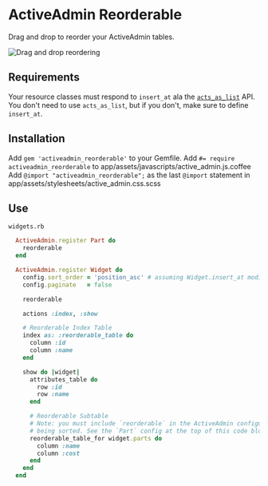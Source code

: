# ActiveAdmin Reorderable

Drag and drop to reorder your ActiveAdmin tables.

![Drag and drop reordering](https://s3.amazonaws.com/kurtzkloud.com/p/activeadmin_reorderable/screenshot.gif)

## Requirements
Your resource classes must respond to `insert_at` ala the [`acts_as_list`](https://github.com/swanandp/acts_as_list) API. You don't need to use `acts_as_list`, but if you don't, make sure to define `insert_at`.

## Installation
Add `gem 'activeadmin_reorderable'` to your Gemfile.
Add `#= require activeadmin_reorderable` to app/assets/javascripts/active_admin.js.coffee
Add `@import "activeadmin_reorderable";` as the last `@import` statement in app/assets/stylesheets/active_admin.css.scss

## Use
`widgets.rb`
```ruby
  ActiveAdmin.register Part do
    reorderable
  end

  ActiveAdmin.register Widget do
    config.sort_order = 'position_asc' # assuming Widget.insert_at modifies the `position` attribute
    config.paginate   = false

    reorderable

    actions :index, :show

    # Reorderable Index Table
    index as: :reorderable_table do
      column :id
      column :name
    end

    show do |widget|
      attributes_table do
        row :id
        row :name
      end

      # Reorderable Subtable
      # Note: you must include `reorderable` in the ActiveAdmin configuration for the resource
      # being sorted. See the `Part` config at the top of this code block.
      reorderable_table_for widget.parts do
        column :name
        column :cost
      end
    end
  end
```
